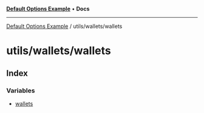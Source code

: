 [**Default Options Example**](../../../README.md) • **Docs**

***

[Default Options Example](../../../modules.md) / utils/wallets/wallets

# utils/wallets/wallets

## Index

### Variables

- [wallets](variables/wallets.md)
